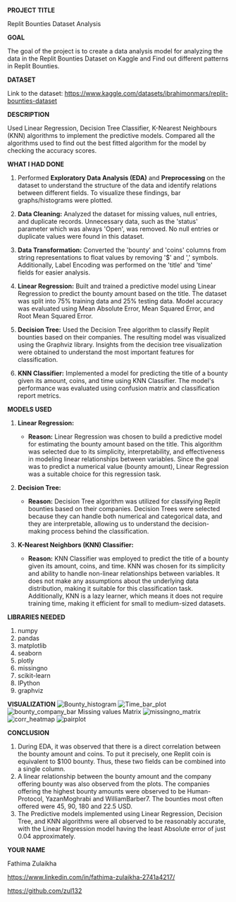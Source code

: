 **PROJECT TITLE**

Replit Bounties Dataset Analysis

**GOAL**

The goal of the project is to create a data analysis model for analyzing the data in the Replit Bounties Dataset on Kaggle and Find out different patterns in Replit Bounties.

**DATASET**

Link to the dataset: https://www.kaggle.com/datasets/ibrahimonmars/replit-bounties-dataset

**DESCRIPTION**

Used Linear Regression, Decision Tree Classifier, K-Nearest Neighbours (KNN) algorithms to implement the predictive models. Compared all the algorithms used to find out the best fitted algorithm for the model by checking the accuracy scores.

**WHAT I HAD DONE**

1. Performed **Exploratory Data Analysis (EDA)** and **Preprocessing** on the dataset to understand the structure of the data and identify relations between different fields. To visualize these findings, bar graphs/histograms were plotted.

2. **Data Cleaning:** Analyzed the dataset for missing values, null entries, and duplicate records. Unnecessary data, such as the 'status' parameter which was always 'Open', was removed. No null entries or duplicate values were found in this dataset.

3. **Data Transformation:** Converted the 'bounty' and 'coins' columns from string representations to float values by removing '$' and ',' symbols. Additionally, Label Encoding was performed on the 'title' and 'time' fields for easier analysis.

4. **Linear Regression:** Built and trained a predictive model using Linear Regression to predict the bounty amount based on the title. The dataset was split into 75% training data and 25% testing data. Model accuracy was evaluated using Mean Absolute Error, Mean Squared Error, and Root Mean Squared Error.

5. **Decision Tree:** Used the Decision Tree algorithm to classify Replit bounties based on their companies. The resulting model was visualized using the Graphviz library. Insights from the decision tree visualization were obtained to understand the most important features for classification.

6. **KNN Classifier:** Implemented a model for predicting the title of a bounty given its amount, coins, and time using KNN Classifier. The model's performance was evaluated using confusion matrix and classification report metrics.

**MODELS USED**

1. **Linear Regression:**
   - **Reason:** Linear Regression was chosen to build a predictive model for estimating the bounty amount based on the title. This algorithm was selected due to its simplicity, interpretability, and effectiveness in modeling linear relationships between variables. Since the goal was to predict a numerical value (bounty amount), Linear Regression was a suitable choice for this regression task.

2. **Decision Tree:**
   - **Reason:** Decision Tree algorithm was utilized for classifying Replit bounties based on their companies. Decision Trees were selected because they can handle both numerical and categorical data, and they are interpretable, allowing us to understand the decision-making process behind the classification.

3. **K-Nearest Neighbors (KNN) Classifier:**
   - **Reason:** KNN Classifier was employed to predict the title of a bounty given its amount, coins, and time. KNN was chosen for its simplicity and ability to handle non-linear relationships between variables. It does not make any assumptions about the underlying data distribution, making it suitable for this classification task. Additionally, KNN is a lazy learner, which means it does not require training time, making it efficient for small to medium-sized datasets.

**LIBRARIES NEEDED**

1. numpy
2. pandas
3. matplotlib
4. seaborn
5. plotly
6. missingno
7. scikit-learn
8. IPython
9. graphviz

**VISUALIZATION**
![Bounty_histogram](https://github.com/zul132/ML-Crate/assets/98112914/96edc5bc-b06d-4ae7-b149-26e021aa3640)
![Time_bar_plot](https://github.com/zul132/ML-Crate/assets/98112914/4733f9b8-4e58-4bfd-9fd3-56b0506e375f)
![bounty_company_bar](https://github.com/zul132/ML-Crate/assets/98112914/cea09489-a0e0-46b3-9617-4cc565e9cf8f) 
Missing values Matrix
![missingno_matrix](https://github.com/zul132/ML-Crate/assets/98112914/a72f849e-bfed-4166-ac04-7d3251e952a3) 
![corr_heatmap](https://github.com/zul132/ML-Crate/assets/98112914/b5c66a87-30b2-4b19-83c6-66ff4519b68b) 
![pairplot](https://github.com/zul132/ML-Crate/assets/98112914/b1f5d0b0-ad85-4394-95a4-12adffa2be7b)


**CONCLUSION**

1. During EDA, it was observed that there is a direct correlation between the bounty amount and coins. To put it precisely, one Replit coin is equivalent to $100 bounty. Thus, these two fields can be combined into a single column.
2. A linear relationship between the bounty amount and the company offering bounty was also observed from the plots. The companies offering the highest bounty amounts were observed to be Human-Protocol, YazanMoghrabi and WilliamBarber7. The bounties most often offered were 45, 90, 180 and 22.5 USD.
3. The Predictive models implemented using Linear Regression, Decision Tree, and KNN algorithms were all observed to be reasonably accurate, with the Linear Regression model having the least Absolute error of just 0.04 approximately.

**YOUR NAME**

Fathima Zulaikha

https://www.linkedin.com/in/fathima-zulaikha-2741a4217/

https://github.com/zul132
